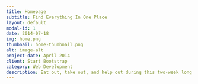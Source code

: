 ```yaml
---
title: Homepage
subtitle: Find Everything In One Place
layout: default
modal-id: 1
date: 2014-07-18
img: home.png
thumbnail: home-thumbnail.png
alt: image-alt
project-date: April 2014
client: Start Bootstrap
category: Web Development
description: Eat out, take out, and help out during this two-week long event highlighting BIPOC, immigrant-owned restaurants in Southeast Seattle. Quickly find spotlight vendors and restaurants, as well as event information on the homepage.
---
```

